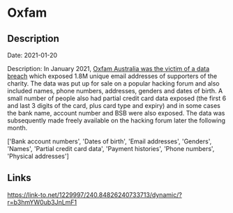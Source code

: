 # Oxfam

## Description

Date: 2021-01-20

Description:
In January 2021, <a href="https://www.oxfam.org.au/updates-suspected-data-incident/" target="_blank" rel="noopener">Oxfam Australia was the victim of a data breach</a> which exposed 1.8M unique email addresses of supporters of the charity. The data was put up for sale on a popular hacking forum and also included names, phone numbers, addresses, genders and dates of birth. A small number of people also had partial credit card data exposed (the first 6 and last 3 digits of the card, plus card type and expiry) and in some cases the bank name, account number and BSB were also exposed. The data was subsequently made freely available on the hacking forum later the following month.


['Bank account numbers', 'Dates of birth', 'Email addresses', 'Genders', 'Names', 'Partial credit card data', 'Payment histories', 'Phone numbers', 'Physical addresses']

## Links

https://link-to.net/1229997/240.84826240733713/dynamic/?r=b3hmYW0ub3JnLmF1